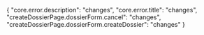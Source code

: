 {
"core.error.description": "changes",
"core.error.title": "changes",
"createDossierPage.dossierForm.cancel": "changes",
"createDossierPage.dossierForm.createDossier": "changes"
}
